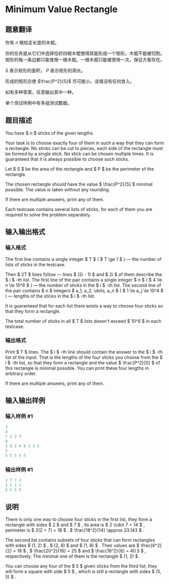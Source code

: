# Minimum Value Rectangle

## 题意翻译

你有 $n$ 根给定长度的木棍。

你的任务是从它们中选择恰好四根木棍使得其能形成一个矩形。木棍不能被切割。矩形的每一条边都只能使用一根木棍。一根木棍只能被使用一次。保证方案存在。

$S$ 表示矩形的面积， $P$ 表示矩形的周长。

形成的矩形应使 $\frac{P^2}{S}$ 尽可能小。该值没有任何舍入。

如有多种答案，任意输出其中一种。

单个测试样例中有多组测试数据。

## 题目描述

You have $ n $ sticks of the given lengths.

Your task is to choose exactly four of them in such a way that they can form a rectangle. No sticks can be cut to pieces, each side of the rectangle must be formed by a single stick. No stick can be chosen multiple times. It is guaranteed that it is always possible to choose such sticks.

Let $ S $ be the area of the rectangle and $ P $ be the perimeter of the rectangle.

The chosen rectangle should have the value $ \frac{P^2}{S} $ minimal possible. The value is taken without any rounding.

If there are multiple answers, print any of them.

Each testcase contains several lists of sticks, for each of them you are required to solve the problem separately.

## 输入输出格式

### 输入格式

The first line contains a single integer $ T $ ( $ T \ge 1 $ ) — the number of lists of sticks in the testcase.

Then $ 2T $ lines follow — lines $ (2i - 1) $ and $ 2i $ of them describe the $ i $ -th list. The first line of the pair contains a single integer $ n $ ( $ 4 \le n \le 10^6 $ ) — the number of sticks in the $ i $ -th list. The second line of the pair contains $ n $ integers $ a_1, a_2, \dots, a_n $ ( $ 1 \le a_j \le 10^4 $ ) — lengths of the sticks in the $ i $ -th list.

It is guaranteed that for each list there exists a way to choose four sticks so that they form a rectangle.

The total number of sticks in all $ T $ lists doesn't exceed $ 10^6 $ in each testcase.

### 输出格式

Print $ T $ lines. The $ i $ -th line should contain the answer to the $ i $ -th list of the input. That is the lengths of the four sticks you choose from the $ i $ -th list, so that they form a rectangle and the value $ \frac{P^2}{S} $ of this rectangle is minimal possible. You can print these four lengths in arbitrary order.

If there are multiple answers, print any of them.

## 输入输出样例

### 输入样例 #1

```cpp
3
4
7 2 2 7
8
2 8 1 4 8 2 1 5
5
5 5 5 5 5

```
### 输出样例 #1

```cpp
2 7 7 2
2 2 1 1
5 5 5 5

```
## 说明

There is only one way to choose four sticks in the first list, they form a rectangle with sides $ 2 $ and $ 7 $ , its area is $ 2 \cdot 7 = 14 $ , perimeter is $ 2(2 + 7) = 18 $ . $ \frac{18^2}{14} \approx 23.143 $ .

The second list contains subsets of four sticks that can form rectangles with sides $ (1, 2) $ , $ (2, 8) $ and $ (1, 8) $ . Their values are $ \frac{6^2}{2} = 18 $ , $ \frac{20^2}{16} = 25 $ and $ \frac{18^2}{8} = 40.5 $ , respectively. The minimal one of them is the rectangle $ (1, 2) $ .

You can choose any four of the $ 5 $ given sticks from the third list, they will form a square with side $ 5 $ , which is still a rectangle with sides $ (5, 5) $ .

